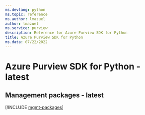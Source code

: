 ```yaml
---
ms.devlang: python
ms.topic: reference
ms.author: lmazuel
author: lmazuel
ms.service: purview
description: Reference for Azure Purview SDK for Python
title: Azure Purview SDK for Python
ms.data: 07/22/2022
---
```

# Azure Purview SDK for Python - latest

## Management packages - latest
[!INCLUDE [mgmt-packages](purview-mgmt-index.md)]